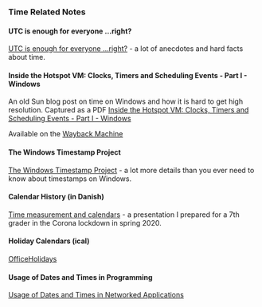 ### Time Related Notes

#### UTC is enough for everyone ...right?

[UTC is enough for everyone ...right?](https://zachholman.com/talk/utc-is-enough-for-everyone-right) - a lot of anecdotes and hard facts about time.

#### Inside the Hotspot VM: Clocks, Timers and Scheduling Events - Part I - Windows

An old Sun blog post on time on Windows and how it is hard to get high resolution. Captured as a PDF [Inside the Hotspot VM: Clocks, Timers and Scheduling Events - Part I - Windows](./inside-the-hotspot-vm.pdf)

Available on the [Wayback Machine](https://web.archive.org/web/20160308031939/https://blogs.oracle.com/dholmes/entry/inside_the_hotspot_vm_clocks)

#### The Windows Timestamp Project

[The Windows Timestamp Project](http://www.windowstimestamp.com/) - a lot more details than you ever need to know about timestamps on Windows.

#### Calendar History (in Danish)

[Time measurement and calendars](https://book-notes.accel.dk/volunteer/corona/kalender/kalender.pdf) - a presentation I prepared for a 7th grader in the Corona lockdown in spring 2020.

#### Holiday Calendars (ical)

[OfficeHolidays](https://www.officeholidays.com/countries)

#### Usage of Dates and Times in Programming

[Usage of Dates and Times in Networked Applications](./usage-of-dates.md)

